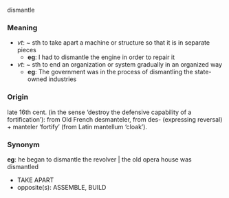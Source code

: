 dismantle
### Meaning
+ _vt_: ~ sth to take apart a machine or structure so that it is in separate pieces
	+ __eg__: I had to dismantle the engine in order to repair it
+ _vt_: ~ sth to end an organization or system gradually in an organized way
	+ __eg__: The government was in the process of dismantling the state-owned industries

### Origin

late 16th cent. (in the sense ‘destroy the defensive capability of a fortification’): from Old French desmanteler, from des- (expressing reversal) + manteler ‘fortify’ (from Latin mantellum ‘cloak’).

### Synonym

__eg__: he began to dismantle the revolver | the old opera house was dismantled

+ TAKE APART
+ opposite(s): ASSEMBLE, BUILD


